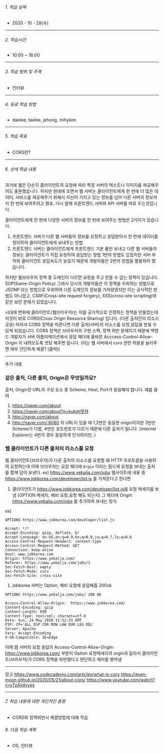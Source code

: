 

###### 1. 학습 날짜

- 2020 - 10 - 28(수)

---

###### 2. 학습시간

- 10:00 ~ 18:00

---

###### 3. 학습 범위 및 주제

- 인터뷰

---

###### 4. 동료 학습 방법 

- daelee, taelee, jehong, mihykim

---

###### 5. 학습 목표 

- CORS란?

---

###### 6. 상세 학습 내용

과거에 웹은 단순히 클라이언트의 요청에 따라 특정 서버의 텍스트나 이미지를 제공해주어도 충분했습니다.
하지만 현대에 오면서 웹 서버는 클라이언트에게 한 번에 더 많은 데이터, 서비스를 제공해주기 위해서 자신이 가지고 있는 정보를 넘어 다른 서버의 정보까지 한 번에 보여주려고 했죠. 다시 말해 프론트엔드 서버와 API 서버를 따로 두는것입니다.

클라이언트에게 한 번에 다양한 서버의 정보를 한 번에 보여주는 방법은 2가지가 있습니다.

1. 프론트엔드 서버가 다른 웹 서버들의 정보를 요청하고 응답받아서 한 번에 데이터를 정리하여 클라이언트에게 보내주는 방법
2. 프론트엔드 서버는 클라이언트에게 프론트엔드 기본 폼만 보내고 다른 웹 서버들의 정보는 클라이언트가 직접 요청하여 응답받는 방법
   1번의 방법도 있었지만 서버 부하와 클라이언트 응답속도가 늦었기 때문에 개발자들은 2번의 방법을 활용하려 했습니다.

하지만 웹브라우저 정책 중 도메인이 다르면 요청을 주고 받을 수 없는 정책이 있습니다. SOP(Same-Origin Policy)
그래서 당시의 개발자들은 이 정책을 우회하는 방법으로 JSONP 라는 방법으로 우회하여 다른 도메인의 정보를 가져왔었지만 이는 공식적인 방법도 아니었고, CSRF(Cross-site request forgery), XSS(cross-site scripting)와 같은 보안 문제가 있었습니다.

시대에 변화에 클라이언트(웹브라우저)는 이를 공식적으로 인정하는 정책을 만들었는데 이것이 바로 CORS(Cross Origin Resuorce Sharing) 입니다. (다른 출처간의 리소스 공유)
따라서 CORS 정책을 따른다면 다른 출처(서버)의 리소스를 요청,응답을 받을 수 있게 되었습니다.
CORS 정책은 브라우저의 구현 스팩, 정책 위반 문제이기 때문에 백엔드 개발자가 서버 어플리케이션에서 응답 헤더에 올바른 Acccess-Control-Allow-Origin 이 내려오도록 셋팅 해주면 됩니다. (이는 웹 서버에서 cors 관련 허용을 눌러주면 매우 간단하게 해결? (쿨럭))

------

추가 내용

### 같은 출처, 다른 출처, Origin은 무엇일까요?

출처, Origin란 URL의 구성 요소 중 Scheme, Host, Port가 동일해야 합니다.
예를 들어

1. https://naver.com/about
2. https://naver.com/about?q=kukim멋져
3. http://naver.com/about
4. http://naver.com/:8080
   의 URL이 있을 때 1,2번은 동일한 origin이지만 3번은 Scheme가 다름, 4번은 포트번호가 다르기 때문에 다른 출처가 됩니다. (Internet Explorer는 4번의 경우 동일하게 인식하지만..)

### 웹 클라이언트가 다른 출처의 리소스를 요청

웹 클라이언트(브라우저)가 다른 출처의 리소스를 요청할 떄 HTTP 프로토콜을 사용하여 요청하는데
이때 브라우저는 요청 헤더에
`Orgin` 이라는 필드에 요청을 보내는 출처를 함께 담아 보낸다.
ex) https://www.yebalja.com/jobs 웹사이트에 내용 중 https://www.jobkorea.com/developer/list.js 를 가져온다고 한다면

1. 클라이언트가 https://www.jobkorea.com/developer/list.js에 요청 메세지를 보냄 (OPTION 메세지, 예비 요청,요청 해도 되는지)
   그 헤더에 Origin: https://www.yebalja.com/jobs 를 추가하여 보내는 방식

ex)

```
OPTIONS https://www.jobkorea.com/developer/list.js

Accept: */*
Accept-Encoding: gzip, deflate, br
Accept-Language: en-US,en;q=0.9,ko;q=0.8,ja;q=0.7,la;q=0.6
Access-Control-Request-Headers: content-type
Access-Control-Request-Method: GET
Connection: keep-alive
Host: www.jobkorea.com
Origin: https://www.yebalja.com/
Referer: https://www.yebalja.com/jobs/1
Sec-Fetch-Dest: empty
Sec-Fetch-Mode: cors
Sec-Fetch-Site: cross-site
```

1. jobkorea 서버는 Option, 예비 요청에 응답해줌 200ok

```
OPTIONS https://www.yebalja.com/jobs/ 200 OK

Access-Control-Allow-Origin:  https://www.jobkorea.com/
Content-Encoding: gzip
Content-Length: 699
Content-Type: text/xml; charset=utf-8
Date: Sun, 24 May 2020 11:52:33 GMT
P3P: CP='ALL DSP COR MON LAW OUR LEG DEL'
Server: Apache
Vary: Accept-Encoding
X-UA-Compatible: IE=Edge
```

이때 웹 서버의 요청 응답의
Access-Control-Allow-Origin: https://www.jobkorea.com/
부분이 Option 요청메세지의 orgin과 달라서 클라이언트(브라우저)가 CORS 정책을 위반했다고 판단하고 에러를 뱉어냄

------

참고
https://www.codecademy.com/articles/what-is-cors
https://evan-moon.github.io/2020/05/21/about-cors/
https://www.youtube.com/watch?v=yTzAjidyyqs

---

###### 7. 학습 내용에 대한 개인적인 총평

- CORS와 정책위반시 해결방법에 대해 학습

###### 8. 다음 학습 계획

- OS, 인터뷰